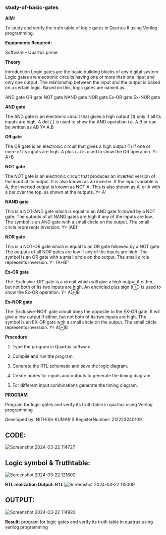 ### study-of-basic-gates

**AIM:** 

To study and verify the truth table of logic gates in Quartus II using Verilog programming.

**Equipments Required:**

Software – Quartus prime 

**Theory**

Introduction Logic gates are the basic building blocks of any digital system. Logic gates are electronic circuits having one or more than one input and only one output. The relationship between the input and the output is based on a certain logic. Based on this, logic gates are named as

AND gate OR gate NOT gate NAND gate NOR gate Ex-OR gate Ex-NOR gate

**AND gate**

The AND gate is an electronic circuit that gives a high output (1) only if all its inputs are high. A dot (.) is used to show the AND operation i.e. A.B or can be written as AB
Y= A.B

**OR gate** 

The OR gate is an electronic circuit that gives a high output (1) if one or more of its inputs are high. A plus (+) is used to show the OR operation.
Y= A+B

**NOT gate**

The NOT gate is an electronic circuit that produces an inverted version of the input at its output. It is also known as an inverter. If the input variable is A, the inverted output is known as NOT A. This is also shown as A' or A with a bar over the top, as shown at the outputs.
Y= A'

**NAND gate**

This is a NOT-AND gate which is equal to an AND gate followed by a NOT gate. The outputs of all NAND gates are high if any of the inputs are low. The symbol is an AND gate with a small circle on the output. The small circle represents inversion.
Y= (AB)’

**NOR gate**

This is a NOT-OR gate which is equal to an OR gate followed by a NOT gate. The outputs of all NOR gates are low if any of the inputs are high. The symbol is an OR gate with a small circle on the output. The small circle represents inversion.
Y= (A+B)’

**Ex-OR gate**

The 'Exclusive-OR' gate is a circuit which will give a high output if either, but not both of its two inputs are high. An encircled plus sign (⊕) is used to show the Ex-OR operation.
Y= A⊕B

**Ex-NOR gate**

The 'Exclusive-NOR' gate circuit does the opposite to the EX-OR gate. It will give a low output if either, but not both of its two inputs are high. The symbol is an EX-OR gate with a small circle on the output. The small circle represents inversion.
Y= A⊕B

**Procedure** 

1.	Type the program in Quartus software.

2.	Compile and run the program.

3.	Generate the RTL schematic and save the logic diagram.

4.	Create nodes for inputs and outputs to generate the timing diagram.

5.	For different input combinations generate the timing diagram.


**PROGRAM**

Program for logic gates and verify its truth table in quartus using Verilog programming

 Developed by: NITHISH KUMAR  S
 RegisterNumber: 212223240109
 ## CODE:
 ![Screenshot 2024-03-22 114727](https://github.com/nithish467/study-of-basic-gates/assets/150232274/9e558f9f-9554-44b2-8540-fb3d713e9a70)

 
## Logic symbol & Truthtable:
![Screenshot 2024-03-22 121600](https://github.com/nithish467/study-of-basic-gates/assets/150232274/f51e96de-c2b3-4bed-8c85-4542a29723a1)



**RTL realization Output:** 
**RTL**
![Screenshot 2024-03-22 115009](https://github.com/nithish467/study-of-basic-gates/assets/150232274/7100b4c3-5bb4-45a7-b987-24ba1a325744)

 ## OUTPUT:
 ![Screenshot 2024-03-22 114920](https://github.com/nithish467/study-of-basic-gates/assets/150232274/302247d7-884c-4244-85c9-7a7c4ca0f022)


**Result:**
program for logic gates and verify its truth table in quatrus using verilog programming


